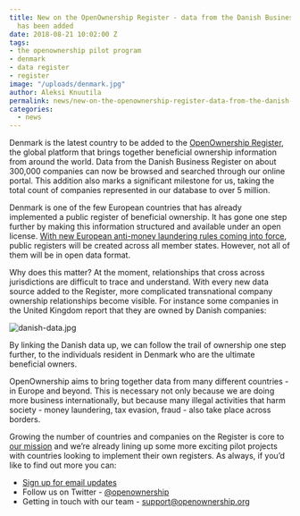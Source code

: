 ```yaml
---
title: New on the OpenOwnership Register - data from the Danish Business Register
  has been added
date: 2018-08-21 10:02:00 Z
tags:
- the openownership pilot program
- denmark
- data register
- register
image: "/uploads/denmark.jpg"
author: Aleksi Knuutila
permalink: news/new-on-the-openownership-register-data-from-the-danish-business-register-has-been-added/
categories:
  - news
---
```


Denmark is the latest country to be added to the [OpenOwnership Register](https://register.openownership.org/), the global platform that brings together beneficial ownership information from around the world. Data from the Danish Business Register on  about 300,000 companies can now be browsed and searched through our online portal. This addition also marks a significant milestone for us, taking the total count of companies represented in our database to over 5 million.

Denmark is one of the few European countries that has already implemented a public register of beneficial ownership. It has gone one step further by making this information structured and available under an open license. [With new European anti-money laundering rules coming into force](https://eur-lex.europa.eu/legal-content/EN/TXT/?uri=CELEX%3A32018L0843), public registers will be created across all member states. However, not all of them will be in open data format.

Why does this matter? At the moment, relationships that cross across jurisdictions are difficult to trace and understand. With every new data source added to the Register, more complicated transnational company ownership relationships become visible. For instance some companies in the United Kingdom report that they are owned by Danish companies:

![danish-data.jpg](/uploads/danish-data.jpg)

By linking the Danish data up, we can follow the trail of ownership one step further, to the individuals resident in Denmark who are the ultimate beneficial owners.

OpenOwnership aims to bring together data from many different countries - in Europe and beyond. This is necessary not only because we are doing more business internationally, but because many illegal activities that harm society - money laundering, tax evasion, fraud - also take place across borders.

Growing the number of countries and companies on the Register is core to [our mission](https://openownership.org/uploads/Open%20Ownership%20Mission%20Statement%202018.pdf) and we’re already lining up some more exciting pilot projects with countries looking to implement their own registers. As always, if you’d like to find out more you can:

* [Sign up for email updates](https://openownership.org/get-involved/)
* Follow us on Twitter - [@openownership](https://twitter.com/OpenOwnership)
* Getting in touch with our team - [support@openownership.org](mailto:support@openownership.org)
